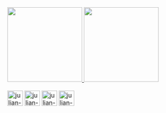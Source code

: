 <div>
<a href="https://github.com/julianbustosmt">
<img height = "170em" src="https://github-readme-stats.vercel.app/api?username=julianbustosmt&show_icons=true&count_private=true&theme=merko"/>
<img height = "170em" src="https://github-readme-stats.vercel.app/api/top-langs/?username=julianbustosmt&layout=compact&count_private=true&theme=merko"/>
  </a>
</div>

<div> </br>
  <img height = "35" alt="julian-java" src="https://cdn.jsdelivr.net/gh/devicons/devicon/icons/java/java-original.svg"/>
  <img height = "35" alt="julian-js" src="https://cdn.jsdelivr.net/gh/devicons/devicon/icons/javascript/javascript-original.svg" />
  <img height = "35" alt="julian-html" src="https://cdn.jsdelivr.net/gh/devicons/devicon/icons/html5/html5-original.svg" />
  <img height = "35" alt="julian-css" src="https://cdn.jsdelivr.net/gh/devicons/devicon/icons/css3/css3-original.svg" />
</div>
